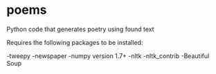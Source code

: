 poems
=====

Python code that generates poetry using found text 

Requires the following packages to be installed:

-tweepy
-newspaper
-numpy version 1.7+
-nltk
-nltk_contrib
-Beautiful Soup
